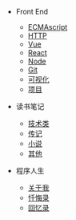 <!--
 * @Author:JDR
 * @Date: 2020-08-03 11:12:29
 * @LastEditTime: 2020-08-03 16:41:50
 * @LastEditors: Please set LastEditors
 * @Description: 导航栏
 * @FilePath: \JDR_Blog\docs\_navbar.md
--> 

* Front End
  * [ECMAscript](Front_End/ECMAscript/)
  * [HTTP](Front_End/HTTP/)
  * [Vue](Front_End/Vue/)
  * [React](Front_End/React/)
  * [Node](Front_End/Node/)
  * [Git](Front_End/Git/)
  * [可视化](Front_End/Visualization/)
  * [项目](Front_End/Project/)

* 读书笔记
  * [技术类](Reading_note/)
  * [传记](Reading_note/)
  * [小说](Reading_note/)
  * [其他](Reading_note/)

* 程序人生
  * [关于我](Procedural_life/)
  * [忏悔录](Procedural_life/)
  * [回忆录](Procedural_life/)